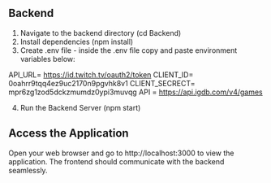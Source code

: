 
## Backend

1. Navigate to the backend directory (cd Backend)
2. Install dependencies (npm install)
3. Create .env file  - inside the .env file copy and paste environment variables below:

API_URL= https://id.twitch.tv/oauth2/token
CLIENT_ID= 0oahrr9tqq4ez9uc2170n9pgvhk8v1
CLIENT_SECRECT=  mpr6zg1zod5dckzmumdz0ypi3muvqg
API = https://api.igdb.com/v4/games

4. Run the Backend Server (npm start)




## Access the Application

Open your web browser and go to http://localhost:3000 to view the application. The frontend should communicate with the backend seamlessly.
